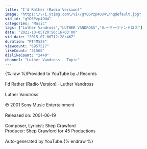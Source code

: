 ```yaml
---
title: "I'd Rather (Radio Version)"
image: "https:\/\/i.ytimg.com\/vi\/gYO6Pzp4OU4\/hqdefault.jpg"
vid_id: "gYO6Pzp4OU4"
categories: "Music"
tags: ["Luther Vandross","LUTHER VANDROSS","ルーサーヴァンドロス"]
date: "2021-10-05T20:56:16+03:00"
vid_date: "2015-07-06T12:28:46Z"
duration: "PT4M52S"
viewcount: "6957517"
likeCount: "31568"
dislikeCount: "2440"
channel: "Luther Vandross - Topic"
---
```

{% raw %}Provided to YouTube by J Records<br /><br />I'd Rather (Radio Version) · Luther Vandross<br /><br />Luther Vandross<br /><br />℗ 2001 Sony Music Entertainment<br /><br />Released on: 2001-06-19<br /><br />Composer, Lyricist: Shep Crawford<br />Producer: Shep Crawford for 45 Productions<br /><br />Auto-generated by YouTube.{% endraw %}
